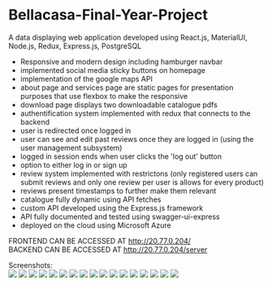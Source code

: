 # Bellacasa-Final-Year-Project
 A data displaying web application developed using React.js, MaterialUI, Node.js, Redux, Express.js, PostgreSQL<br/>
 - Responsive and modern design including hamburger navbar
- implemented social media sticky buttons on homepage
- implementation of the google maps API
- about page and services page are static pages for presentation purposes that use flexbox to make the responsive
- download page displays two downloadable catalogue pdfs
- authentification system implemented with redux that connects to the backend
- user is redirected once logged in
- user can see and edit past reviews once they are logged in (using the user management subsystem)
- logged in session ends when user clicks the 'log out' button
- option to either log in or sign up
- review system implemented with restrictons (only registered users can submit reviews and only one review per user is allows for every product)
- reviews present timestamps to further make them relevant
- catalogue fully dynamic using API fetches
- custom API developed using the Express.js framework
- API fully documented and tested using swagger-ui-express
- deployed on the cloud using Microsoft Azure<br/>

FRONTEND CAN BE ACCESSED AT http://20.77.0.204/ <br/>
BACKEND CAN BE ACCESSED AT http://20.77.0.204/server

Screenshots:<br/>
![](Screenshots/Untitled.png)
![](Screenshots/Untitled2.png)
![](Screenshots/Untitled3.png)
![](Screenshots/Untitled4.png)
![](Screenshots/Untitled5.png)
![](Screenshots/Untitled6.png)
![](Screenshots/Untitled7.png)
![](Screenshots/Untitled8.png)
![](Screenshots/Untitled9.png)
![](Screenshots/Untitled10.png)
![](Screenshots/Untitled11.png)
![](Screenshots/Untitled12.png)
![](Screenshots/Untitled13.png)
![](Screenshots/Untitled14.png)
![](Screenshots/Untitled15.png)
![](Screenshots/Untitled16.png)
![](Screenshots/Untitled17.png)
